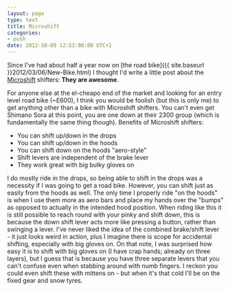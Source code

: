 ```yaml
---
layout: page
type: text
title: Microshift
categories: 
- push
date: 2012-10-09 12:53:00:00 UTC+1
---
```

Since I've had about half a year now on [the road bike]({{ site.baseurl }}2012/03/06/New-Bike.html) I thought I'd write a little post about the [Microshift](http://www.microshift.com.tw/) shifters: **They are awesome**.

For anyone else at the el-cheapo end of the market and looking for an entry level road bike (~£600), I think you would be foolish (but this is only me) to get anything other than a bike with Microshift shifters. You can't even get Shimano Sora at this point, you are one down at their 2300 group (which is fundamentally the same thing though). Benefits of Microshift shifters:

- You can shift up/down in the drops
- You can shift up/down in the hoods
- You can shift down on the hoods "aero-style"
- Shift levers are independent of the brake lever
- They work great with big bulky gloves on

I do mostly ride in the drops, so being able to shift in the drops was a necessity if I was going to get a road bike. However, you can shift just as easily from the hoods as well. The only time I properly ride "on the hoods" is when I use them more as aero bars and place my hands over the "bumps" as opposed to actually in the intended hood position. When riding like this it is still possible to reach round with your pinky and shift down, this is because the down shift lever acts more like pressing a button, rather than swinging a lever. I've never liked the idea of the combined brake/shift lever - it just looks weird in action, plus I imagine there is scope for accidental shifting, especially with big gloves on. On that note, I was surprised how easy it is to shift with big gloves on (I have crap hands; already on three layers), but I guess that is because you have three separate levers that you can't confuse even when stabbing around with numb fingers. I reckon you could even shift these with mittens on - but when it's that cold I'll be on the fixed gear and snow tyres.
